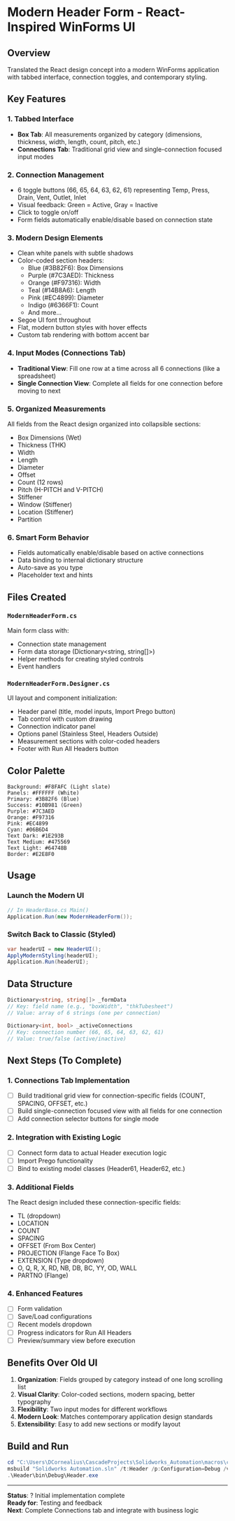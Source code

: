 # Modern Header Form - React-Inspired WinForms UI

## Overview
Translated the React design concept into a modern WinForms application with tabbed interface, connection toggles, and contemporary styling.

## Key Features

### 1. **Tabbed Interface**
- **Box Tab**: All measurements organized by category (dimensions, thickness, width, length, count, pitch, etc.)
- **Connections Tab**: Traditional grid view and single-connection focused input modes

### 2. **Connection Management**
- 6 toggle buttons (66, 65, 64, 63, 62, 61) representing Temp, Press, Drain, Vent, Outlet, Inlet
- Visual feedback: Green = Active, Gray = Inactive
- Click to toggle on/off
- Form fields automatically enable/disable based on connection state

### 3. **Modern Design Elements**
- Clean white panels with subtle shadows
- Color-coded section headers:
  - Blue (#3B82F6): Box Dimensions
  - Purple (#7C3AED): Thickness
  - Orange (#F97316): Width
  - Teal (#14B8A6): Length
  - Pink (#EC4899): Diameter
  - Indigo (#6366F1): Count
  - And more...
- Segoe UI font throughout
- Flat, modern button styles with hover effects
- Custom tab rendering with bottom accent bar

### 4. **Input Modes (Connections Tab)**
- **Traditional View**: Fill one row at a time across all 6 connections (like a spreadsheet)
- **Single Connection View**: Complete all fields for one connection before moving to next

### 5. **Organized Measurements**
All fields from the React design organized into collapsible sections:
- Box Dimensions (Wet)
- Thickness (THK)
- Width
- Length  
- Diameter
- Offset
- Count (12 rows)
- Pitch (H-PITCH and V-PITCH)
- Stiffener
- Window (Stiffener)
- Location (Stiffener)
- Partition

### 6. **Smart Form Behavior**
- Fields automatically enable/disable based on active connections
- Data binding to internal dictionary structure
- Auto-save as you type
- Placeholder text and hints

## Files Created

### `ModernHeaderForm.cs`
Main form class with:
- Connection state management
- Form data storage (Dictionary<string, string[]>)
- Helper methods for creating styled controls
- Event handlers

### `ModernHeaderForm.Designer.cs`
UI layout and component initialization:
- Header panel (title, model inputs, Import Prego button)
- Tab control with custom drawing
- Connection indicator panel
- Options panel (Stainless Steel, Headers Outside)
- Measurement sections with color-coded headers
- Footer with Run All Headers button

## Color Palette
```
Background: #F8FAFC (Light slate)
Panels: #FFFFFF (White)
Primary: #3B82F6 (Blue)
Success: #10B981 (Green)
Purple: #7C3AED
Orange: #F97316
Pink: #EC4899
Cyan: #06B6D4
Text Dark: #1E293B
Text Medium: #475569
Text Light: #64748B
Border: #E2E8F0
```

## Usage

### Launch the Modern UI
```csharp
// In HeaderBase.cs Main()
Application.Run(new ModernHeaderForm());
```

### Switch Back to Classic (Styled)
```csharp
var headerUI = new HeaderUI();
ApplyModernStyling(headerUI);
Application.Run(headerUI);
```

## Data Structure
```csharp
Dictionary<string, string[]> _formData
// Key: field name (e.g., "boxWidth", "thkTubesheet")
// Value: array of 6 strings (one per connection)

Dictionary<int, bool> _activeConnections
// Key: connection number (66, 65, 64, 63, 62, 61)
// Value: true/false (active/inactive)
```

## Next Steps (To Complete)

### 1. **Connections Tab Implementation**
- [ ] Build traditional grid view for connection-specific fields (COUNT, SPACING, OFFSET, etc.)
- [ ] Build single-connection focused view with all fields for one connection
- [ ] Add connection selector buttons for single mode

### 2. **Integration with Existing Logic**
- [ ] Connect form data to actual Header execution logic
- [ ] Import Prego functionality
- [ ] Bind to existing model classes (Header61, Header62, etc.)

### 3. **Additional Fields**
The React design included these connection-specific fields:
- TL (dropdown)
- LOCATION
- COUNT
- SPACING
- OFFSET (From Box Center)
- PROJECTION (Flange Face To Box)
- EXTENSION (Type dropdown)
- O, Q, R, X, RD, NB, DB, BC, YY, OD, WALL
- PARTNO (Flange)

### 4. **Enhanced Features**
- [ ] Form validation
- [ ] Save/Load configurations
- [ ] Recent models dropdown
- [ ] Progress indicators for Run All Headers
- [ ] Preview/summary view before execution

## Benefits Over Old UI

1. **Organization**: Fields grouped by category instead of one long scrolling list
2. **Visual Clarity**: Color-coded sections, modern spacing, better typography
3. **Flexibility**: Two input modes for different workflows
4. **Modern Look**: Matches contemporary application design standards
5. **Extensibility**: Easy to add new sections or modify layout

## Build and Run
```powershell
cd "C:\Users\DCornealius\CascadeProjects\Solidworks_Automation\macros\csharp\Solidworks-Automation"
msbuild "Solidworks Automation.sln" /t:Header /p:Configuration=Debug /v:minimal
.\Header\bin\Debug\Header.exe
```

---
**Status**: ? Initial implementation complete  
**Ready for**: Testing and feedback  
**Next**: Complete Connections tab and integrate with business logic
